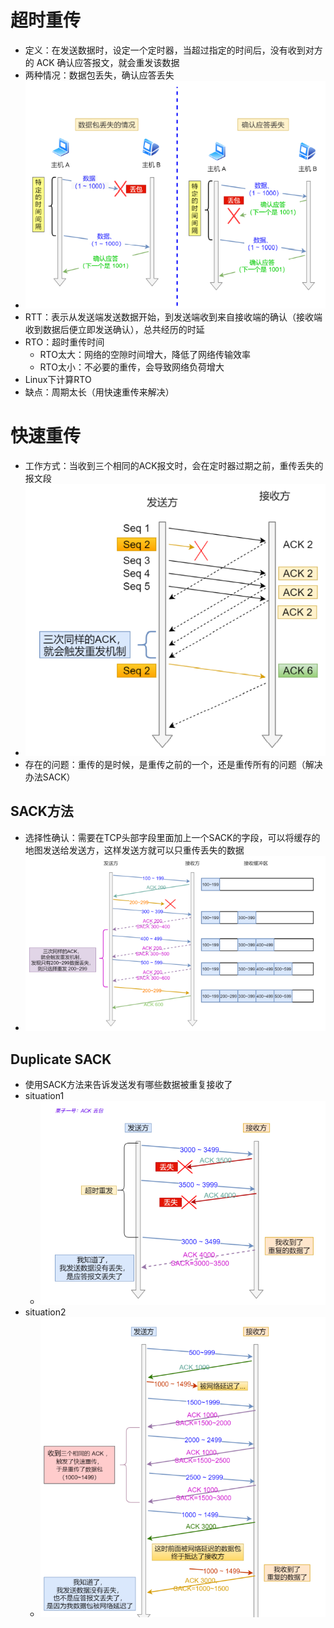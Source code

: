 # 超时重传

- 定义：在发送数据时，设定⼀个定时器，当超过指定的时间后，没有收到对⽅的 ACK 确认应答报⽂，就会重发该数据
- 两种情况：数据包丢失，确认应答丢失
- ![](../image/超时重传.png)
- RTT：表示从发送端发送数据开始，到发送端收到来自接收端的确认（接收端收到数据后便立即发送确认），总共经历的时延
- RTO：超时重传时间
  - RTO太大：网络的空隙时间增大，降低了网络传输效率
  - RTO太小：不必要的重传，会导致网络负荷增大
- Linux下计算RTO
- 缺点：周期太长（用快速重传来解决）







# 快速重传

- 工作方式：当收到三个相同的ACK报文时，会在定时器过期之前，重传丢失的报文段
- ![](../image/快速重传.png)
- 存在的问题：重传的是时候，是重传之前的一个，还是重传所有的问题（解决办法SACK）







## SACK方法

- 选择性确认：需要在TCP头部字段里面加上一个SACK的字段，可以将缓存的地图发送给发送方，这样发送方就可以只重传丢失的数据
- ![](../image/SACK.png)







## Duplicate SACK

- 使用SACK方法来告诉发送发有哪些数据被重复接收了
- situation1
  - ![](../image/ACK丢包.png)
- situation2
  - ![](../image/网络延时.png)

